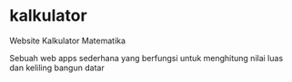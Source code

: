 # kalkulator
Website Kalkulator Matematika

Sebuah web apps sederhana yang berfungsi untuk menghitung nilai luas dan keliling bangun datar
